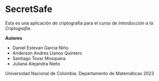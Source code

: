# SecretSafe
Esta es una aplicación de criptografía para el curso de *Introducción a la Criptografía*.

**Autores**
* Daniel Estevan Garcia Niño.
* Anderson Andres Llanos Quintero
* Santiago Tovar Mosquera
* Juliana Alejandra Nieto


Universidad Nacional de Colombia.
Departamento de Matemáticas 
2023
